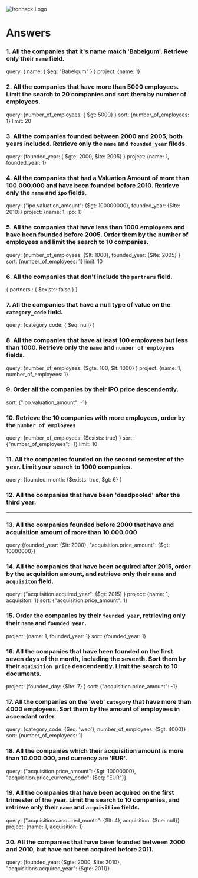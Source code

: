 ![Ironhack Logo](https://i.imgur.com/1QgrNNw.png)

# Answers

### 1. All the companies that it's name match 'Babelgum'. Retrieve only their `name` field.

<!-- Your Code Goes Here -->
query: { name: { $eq: "Babelgum" } }
project: {name: 1}
### 2. All the companies that have more than 5000 employees. Limit the search to 20 companies and sort them by **number of employees**.

<!-- Your Code Goes Here -->
query:   {number_of_employees: { $gt: 5000} }
sort:   {number_of_employees: 1}
limit:   20
### 3. All the companies founded between 2000 and 2005, both years included. Retrieve only the `name` and `founded_year` fileds.

<!-- Your Code Goes Here -->
query:   {founded_year: { $gte: 2000, $lte: 2005} }
project: {name: 1, founded_year: 1}

### 4. All the companies that had a Valuation Amount of more than 100.000.000 and have been founded before 2010. Retrieve only the `name` and `ipo` fields.

<!-- Your Code Goes Here -->
query: {"ipo.valuation_amount": {$gt: 100000000}, founded_year: {$lte: 2010}}
project: {name: 1,  ipo: 1}
### 5. All the companies that have less than 1000 employees and have been founded before 2005. Order them by the number of employees and limit the search to 10 companies.

<!-- Your Code Goes Here -->
query:   {number_of_employees: {$lt: 1000}, founded_year: {$lte: 2005} }
sort:   {number_of_employees: 1}
limit:  10
### 6. All the companies that don't include the `partners` field.

<!-- Your Code Goes Here -->

{ partners : { $exists: false } }

### 7. All the companies that have a null type of value on the `category_code` field.

<!-- Your Code Goes Here -->
query: {category_code: { $eq: null} }

### 8. All the companies that have at least 100 employees but less than 1000. Retrieve only the `name` and `number of employees` fields.

<!-- Your Code Goes Here -->
query: {number_of_employees: {$gte: 100, $lt: 1000} }
project: {name: 1, number_of_employees: 1}
### 9. Order all the companies by their IPO price descendently.

<!-- Your Code Goes Here -->
sort: {"ipo.valuation_amount": -1}

### 10. Retrieve the 10 companies with more employees, order by the `number of employees`

<!-- Your Code Goes Here -->
query:   {number_of_employees: {$exists: true} }
sort:   {"number_of_employees": -1}
limit:  10
### 11. All the companies founded on the second semester of the year. Limit your search to 1000 companies.

<!-- Your Code Goes Here -->
query: {founded_month: {$exists: true, $gt: 6} }

### 12. All the companies that have been 'deadpooled' after the third year.

<!-- Your Code Goes Here -->
------
### 13. All the companies founded before 2000 that have and acquisition amount of more than 10.000.000

<!-- Your Code Goes Here -->
query:{founded_year: {$lt: 2000}, "acquisition.price_amount": {$gt: 10000000}}

### 14. All the companies that have been acquired after 2015, order by the acquisition amount, and retrieve only their `name` and `acquisiton` field.

<!-- Your Code Goes Here -->
query:          {"acquisition.acquired_year": {$gt: 2015} }
project:     {name: 1, acquisiton: 1}
sort:           {"acquisition.price_amount": 1}

### 15. Order the companies by their `founded year`, retrieving only their `name` and `founded year`.

<!-- Your Code Goes Here -->
project: {name: 1, founded_year: 1}
sort:   {founded_year: 1}
### 16. All the companies that have been founded on the first seven days of the month, including the seventh. Sort them by their `aquisition price` descendently. Limit the search to 10 documents.

<!-- Your Code Goes Here -->
project: {founded_day: {$lte: 7} }
sort: {"acquisition.price_amount": -1}

### 17. All the companies on the 'web' `category` that have more than 4000 employees. Sort them by the amount of employees in ascendant order.

<!-- Your Code Goes Here -->

query:  {category_code: {$eq: 'web'}, number_of_employees: {$gt: 4000}} 
sort: {number_of_employees: 1}
### 18. All the companies which their acquisition amount is more than 10.000.000, and currency are 'EUR'.

<!-- Your Code Goes Here -->
query: {"acquisition.price_amount": {$gt: 10000000}, "acquisition.price_currency_code": {$eq: "EUR"}}

### 19. All the companies that have been acquired on the first trimester of the year. Limit the search to 10 companies, and retrieve only their `name` and `acquisition` fields.

<!-- Your Code Goes Here -->
query: {"acquisitions.acquired_month": {$lt: 4}, acquisition: {$ne: null}}
project: {name: 1, acquisition: 1}

### 20. All the companies that have been founded between 2000 and 2010, but have not been acquired before 2011.

<!-- Your Code Goes Here -->

query: {founded_year: {$gte: 2000, $lte: 2010}, "acquisitions.acquired_year": {$gte: 2011}}